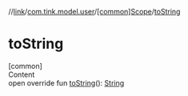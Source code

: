 //[link](../../index.md)/[com.tink.model.user](../index.md)/[[common]Scope](index.md)/[toString](to-string.md)



# toString  
[common]  
Content  
open override fun [toString](to-string.md)(): [String](https://kotlinlang.org/api/latest/jvm/stdlib/kotlin/-string/index.html)  



